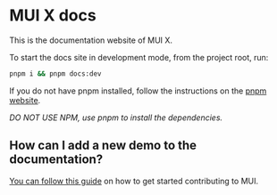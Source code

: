 # MUI X docs

This is the documentation website of MUI X.

To start the docs site in development mode, from the project root, run:

```bash
pnpm i && pnpm docs:dev
```

If you do not have pnpm installed, follow the instructions on the [pnpm website](https://pnpm.io/installation).

<!-- vale MUI.CorrectReferenceAllCases = NO -->

_DO NOT USE NPM, use pnpm to install the dependencies._

<!-- vale MUI.CorrectReferenceAllCases = YES -->

## How can I add a new demo to the documentation?

[You can follow this guide](https://github.com/mui/material-ui/blob/HEAD/CONTRIBUTING.md)
on how to get started contributing to MUI.
